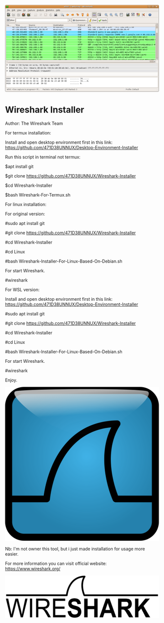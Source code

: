 ![](Wireshark_screenshot.png)

# Wireshark Installer

Author: The Wireshark Team

For termux installation:

Install and open desktop environment first in this link: https://github.com/471D38UNNUX/Desktop-Environment-Installer

Run this script in terminal not termux:

$apt install git

$git clone https://github.com/471D38UNNUX/Wireshark-Installer

$cd Wireshark-Installer

$bash Wireshark-For-Termux.sh

For linux installation:

For original version:

#sudo apt install git

#git clone https://github.com/471D38UNNUX/Wireshark-Installer

#cd Wireshark-Installer

#cd Linux

#bash Wireshark-Installer-For-Linux-Based-On-Debian.sh

For start Wireshark.

#wireshark

For WSL version:

Install and open desktop environment first in this link: https://github.com/471D38UNNUX/Desktop-Environment-Installer

#sudo apt install git

#git clone https://github.com/471D38UNNUX/Wireshark-Installer

#cd Wireshark-Installer

#cd Linux

#bash Wireshark-Installer-For-Linux-Based-On-Debian.sh

For start Wireshark.

#wireshark

Enjoy.

![](1024px-Wireshark_icon.svg.png)

Nb: I'm not owner this tool, but i just made installation for usage more easier.

For more information you can visit official website: https://www.wireshark.org/

![](1280px-Wireshark_Logo.svg.png)
